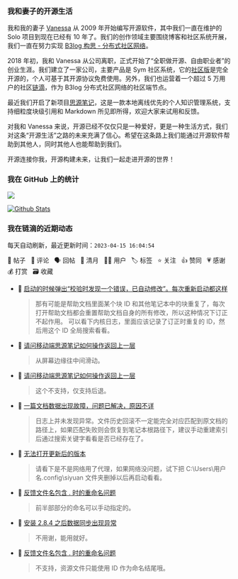 ### 我和妻子的开源生活

我和我的妻子 [Vanessa](https://github.com/Vanessa219) 从 2009 年开始编写开源软件，其中我们一直在维护的 Solo 项目到现在已经有 10 年了。我们的创作领域主要围绕博客和社区系统开展，我们一直在努力实现 [B3log 构思 - 分布式社区网络](https://ld246.com/article/1546941897596)。

2018 年初，我和 Vanessa 从公司离职，正式开始了“全职做开源、自由职业者”的创业生涯。我们建立了一家公司，主要产品是 Sym 社区系统，它的[社区版](https://github.com/88250/symphony)是完全开源的，个人可基于其开源协议免费使用。另外，我们也运营着一个超过 5 万用户的社区[链滴](https://ld246.com)，作为 B3log 分布式社区网络的社区端节点。

最近我们开启了新项目[思源笔记](https://github.com/siyuan-note/siyuan)，这是一款本地离线优先的个人知识管理系统，支持细粒度块级引用和 Markdown 所见即所得，欢迎大家来试用和反馈。

对我和 Vanessa 来说，开源已经不仅仅只是一种爱好，更是一种生活方式，我们对这条“开源生活”之路的未来充满了信心。希望在这条路上我们能通过开源软件帮助到其他人，同时其他人也能帮助到我们。

开源连接你我，开源构建未来，让我们一起走进开源的世界！

### 我在 GitHub 上的统计

<a title="Hits" target="_blank" href="https://github.com/88250/88250"><img src="https://hits.b3log.org/88250/88250.svg"></a>

[![Github Stats](https://github-readme-stats.vercel.app/api?username=88250&theme=tokyonight&show_icons=true)](https://github.com/88250)

<!--events start -->

### 我在链滴的近期动态

每天自动刷新，最近更新时间：`2023-04-15 16:04:54`

📝 帖子 &nbsp; 💬 评论 &nbsp; 🗣 回帖 &nbsp; 🌙 清月 &nbsp; 👨‍💻 用户 &nbsp; 🏷️ 标签 &nbsp; ⭐️ 关注 &nbsp; 👍 赞同 &nbsp; 💗 感谢 &nbsp; 💰 打赏 &nbsp; 🗃 收藏

* 💬 [启动的时候弹出“校验时发现一个错误，已自动修改”。每次重新启动都这样](https://ld246.com/article/1681456085345/comment/1681545561336#comments)

  > 那有可能是帮助文档里面某个块 ID 和其他笔记本中的块重复了，每次打开帮助文档都会重置帮助文档自身的所有修改，所以这种情况下订正不起作用。 可以看下内核日志，里面应该记录了订正时重复的 ID，然后用这个 ID 全局搜索看看。
* 💬 [请问移动端思源笔记如何操作返回上一层](https://ld246.com/article/1681449943864/comment/1681530653873#comments)

  > 从屏幕边缘往中间滑动。
* 💬 [请问移动端思源笔记如何操作返回上一层](https://ld246.com/article/1681449943864/comment/1681529446013#comments)

  > 这个不支持，仅支持后退。
* 💬 [一篇文档数据出现故障，问题已解决，原因不详](https://ld246.com/article/1681474372361/comment/1681474676217#comments)

  > 日志上并未发现异常。文件历史回滚不一定能完全对应匹配到原文档的路径上，如果匹配失败则会恢复到笔记本根路径下，建议手动重建索引后通过搜索关键字看看是否已经存在了。
* 💬 [无法打开更新后的版本](https://ld246.com/article/1681468375385/comment/1681472541487#comments)

  > 请看下是不是网络用了代理，如果网络没问题，试下把 C:\Users\用户名\.config\siyuan 文件夹删掉以后再启动看看。
* 💬 [反馈文件名包含 . 时的重命名问题](https://ld246.com/article/1678949428080/comment/1681462141737#comments)

  > 前半部部分的命名可以手动指定的。
* 💬 [安装 2.8.4 之后数据同步出现异常](https://ld246.com/article/1681460215605/comment/1681462104311#comments)

  > 不用谢，能用就好。
* 💬 [反馈文件名包含 . 时的重命名问题](https://ld246.com/article/1678949428080/comment/1681460726303#comments)

  > 不支持，资源文件只能使用 ID 作为命名结尾哦。


<!--events end -->
